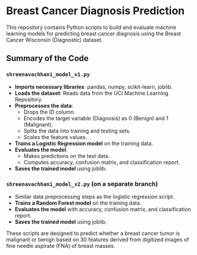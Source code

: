 # Breast Cancer Diagnosis Prediction

This repository contains Python scripts to build and evaluate machine learning models for predicting breast cancer diagnosis using the Breast Cancer Wisconsin (Diagnostic) dataset.

## Summary of the Code

### `shreenavachhani_model_v1.py`

- **Imports necessary libraries**: pandas, numpy, scikit-learn, joblib.
- **Loads the dataset**: Reads data from the UCI Machine Learning Repository.
- **Preprocesses the data**:
  - Drops the ID column.
  - Encodes the target variable (Diagnosis) as 0 (Benign) and 1 (Malignant).
  - Splits the data into training and testing sets.
  - Scales the feature values.
- **Trains a Logistic Regression model** on the training data.
- **Evaluates the model**:
  - Makes predictions on the test data.
  - Computes accuracy, confusion matrix, and classification report.
- **Saves the trained model** using joblib.

### `shreenavachhani_model_v2.py` (on a separate branch)

- Similar data preprocessing steps as the logistic regression script.
- **Trains a Random Forest model** on the training data.
- **Evaluates the model** with accuracy, confusion matrix, and classification report.
- **Saves the trained model** using joblib.

These scripts are designed to predict whether a breast cancer tumor is malignant or benign based on 30 features derived from digitized images of fine needle aspirate (FNA) of breast masses.
